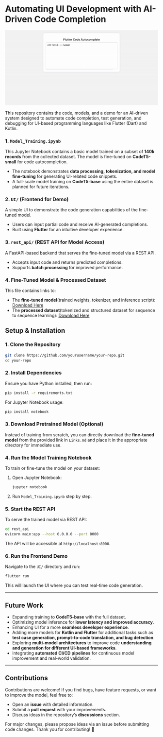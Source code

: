 # Automating UI Development with AI-Driven Code Completion
![Demo](demo.gif)

This repository contains the code, models, and a demo for an AI-driven system designed to automate code completion, test generation, and debugging for UI-based programming languages like Flutter (Dart) and Kotlin.

### **1. `Model_Training.ipynb`**
This Jupyter Notebook contains a basic model trained on a subset of **140k records** from the collected dataset. The model is fine-tuned on **CodeT5-small** for code autocompletion. 
- The notebook demonstrates **data processing, tokenization, and model fine-tuning** for generating UI-related code snippets.
- A full-scale model training on **CodeT5-base** using the entire dataset is planned for future iterations.

### **2. `UI/` (Frontend for Demo)**
A simple UI to demonstrate the code generation capabilities of the fine-tuned model.
- Users can input partial code and receive AI-generated completions.
- Built using **Flutter** for an intuitive developer experience.

### **3. `rest_api/` (REST API for Model Access)**
A FastAPI-based backend that serves the fine-tuned model via a REST API.
- Accepts input code and returns predicted completions.
- Supports **batch processing** for improved performance.

### **4. Fine-Tuned Model & Processed Dataset**
This file contains links to:
- The **fine-tuned model**(trained weights, tokenizer, and inference script): [Download Here](https://drive.google.com/drive/folders/1_TqruZSd8g7Kg8KBuPtXv8lkkYtYy6cP?usp=sharing)
- The **processed dataset**(tokenized and structured dataset for sequence to sequence learning): [Download Here](https://drive.google.com/drive/folders/1WwKinqK4JThx_0bmHS5aoeRybzA065kv?usp=drive_link)

## **Setup & Installation**

### **1. Clone the Repository**
```bash
git clone https://github.com/yourusername/your-repo.git
cd your-repo
```

### **2. Install Dependencies**
Ensure you have Python installed, then run:
```bash
pip install -r requirements.txt
```
For Jupyter Notebook usage:
```bash
pip install notebook
```

### **3. Download Pretrained Model (Optional)**
Instead of training from scratch, you can directly download the **fine-tuned model** from the provided link in `Links.md` and place it in the appropriate directory for immediate use.

### **4. Run the Model Training Notebook**
To train or fine-tune the model on your dataset:
1. Open Jupyter Notebook:
   ```bash
   jupyter notebook
   ```
2. Run `Model_Training.ipynb` step by step.

### **5. Start the REST API**
To serve the trained model via REST API:
```bash
cd rest_api
uvicorn main:app --host 0.0.0.0 --port 8000
```
The API will be accessible at `http://localhost:8000`.

### **6. Run the Frontend Demo**
Navigate to the `UI/` directory and run:
```bash
flutter run
```
This will launch the UI where you can test real-time code generation.

---

## **Future Work**
- Expanding training to **CodeT5-base** with the full dataset.
- Optimizing model inference for **lower latency and improved accuracy**.
- Enhancing UI for a more **seamless developer experience**.
- Adding more models for **Kotlin and Flutter** for additional tasks such as **test case generation, prompt-to-code translation, and bug detection**.
- Exploring **multi-model architectures** to improve code **understanding and generation for different UI-based frameworks**.
- Integrating **automated CI/CD pipelines** for continuous model improvement and real-world validation.

---

## **Contributions**
Contributions are welcome! If you find bugs, have feature requests, or want to improve the model, feel free to:
- Open an **issue** with detailed information.
- Submit a **pull request** with your improvements.
- Discuss ideas in the repository’s **discussions** section.

For major changes, please propose ideas via an issue before submitting code changes. Thank you for contributing! 🚀

